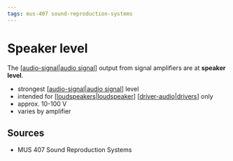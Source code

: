 ```yaml
---
tags: mus-407 sound-reproduction-systems
---
```


# Speaker level

The [[audio-signal|audio signal]] output from signal amplifiers are at **speaker level**.

- strongest [[audio-signal|audio signal]] level
- intended for [[loudspeakers|loudspeaker]] [[driver-audio|drivers]] only
- approx. 10-100 V
- varies by amplifier

## Sources

- MUS 407 Sound Reproduction Systems

[//begin]: # "Autogenerated link references for markdown compatibility"
[audio-signal|audio signal]: audio-signal "Audio Signal"
[loudspeakers|loudspeaker]: loudspeakers "Loudspeakers"
[driver-audio|drivers]: driver-audio "Driver (audio)"
[//end]: # "Autogenerated link references"

